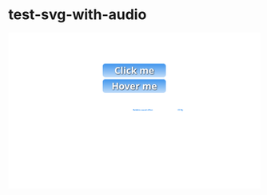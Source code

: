 # test-svg-with-audio

<img src="https://raw.githubusercontent.com/rusdevops/test-svg-with-audio/main/html5-audio-in-svg.svg?token=AEV5IG2MPK3UGE5QFOVODW27TW6OG"/>

